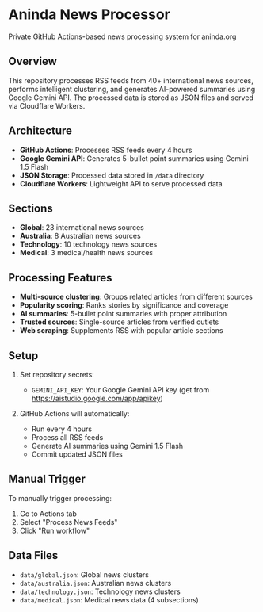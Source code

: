 # Aninda News Processor

Private GitHub Actions-based news processing system for aninda.org

## Overview

This repository processes RSS feeds from 40+ international news sources, performs intelligent clustering, and generates AI-powered summaries using Google Gemini API. The processed data is stored as JSON files and served via Cloudflare Workers.

## Architecture

- **GitHub Actions**: Processes RSS feeds every 4 hours
- **Google Gemini API**: Generates 5-bullet point summaries using Gemini 1.5 Flash
- **JSON Storage**: Processed data stored in `/data` directory
- **Cloudflare Workers**: Lightweight API to serve processed data

## Sections

- **Global**: 23 international news sources
- **Australia**: 8 Australian news sources  
- **Technology**: 10 technology news sources
- **Medical**: 3 medical/health news sources

## Processing Features

- **Multi-source clustering**: Groups related articles from different sources
- **Popularity scoring**: Ranks stories by significance and coverage
- **AI summaries**: 5-bullet point summaries with proper attribution
- **Trusted sources**: Single-source articles from verified outlets
- **Web scraping**: Supplements RSS with popular article sections

## Setup

1. Set repository secrets:
   - `GEMINI_API_KEY`: Your Google Gemini API key (get from https://aistudio.google.com/app/apikey)

2. GitHub Actions will automatically:
   - Run every 4 hours
   - Process all RSS feeds  
   - Generate AI summaries using Gemini 1.5 Flash
   - Commit updated JSON files

## Manual Trigger

To manually trigger processing:
1. Go to Actions tab
2. Select "Process News Feeds"
3. Click "Run workflow"

## Data Files

- `data/global.json`: Global news clusters
- `data/australia.json`: Australian news clusters  
- `data/technology.json`: Technology news clusters
- `data/medical.json`: Medical news data (4 subsections)